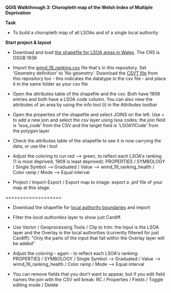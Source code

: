 **QGIS Walkthrough 3: Choropleth map of the Welsh Index of Multiple Deprivation**

**Task**

- To build a choropleth map of all LSOAs and of a single local authority

**Start project & layout**

- Download and load [the shapefile for LSOA areas in Wales](https://datamap.gov.wales/layers/appdata-ons:lsoa_wales_2011). The CRS is OSGB 1936

- Import the [wimd_19_ranking.csv](https://raw.githubusercontent.com/aodhanlutetiae/QGIS/main/wimd_19_ranking.csv) file that's in this repository. Set 'Geometry definition' to 'No geometry'. Download the [CSVT file](https://github.com/aodhanlutetiae/QGIS/raw/main/wimd_19_ranking.csvt) from this repository too - this indicates the datatype in the csv file - and place it in the same folder as your csv file

- Open the attributes table of the shapefile and the csv. Both have 1909 entries and both have a LSOA code column. You can also view the attributes of an area by using the info tool (i) in the Attributes toolbar

- Open the properties of the shapefile and select JOINS on the left. Use + to add a new join and select the csv layer using lsoa codes: the join field is 'lsoa_code' from the CSV and the target field is 'LSOA11Code' from the polygon layer

- Check the attributes table of the shapefile to see it is now carrying the data, or use the i tool

- Adjust the coloring to run red --> green, to reflect each LSOA's ranking (1 is most deprived, 1909 is least deprived): PROPERTIES / SYMBOLOGY / Single Symbol --> Graduated / Value --> wimd_19_ranking_health / Color ramp / Mode --> Equal interval

- Project / Import-Export / Export map to image: export a .pnf file of your map at this stage.

===================

- Download the shapefile for [local authority boundaries](https://datamap.gov.wales/layergroups/inspire-wg:LocalAuthorities) and import

- Filter the *local authorities* layer to show just Cardiff. 

- Use Vector / Geoprocessing Tools / Clip to trim: the Input is the LSOA layer and the Overlay is the local authorities (currently filtered for just Cardiff): "Only the parts of the input that fall within the Overlay layer will be added"

- Adjust the coloring - again - to reflect each LSOA's ranking: PROPERTIES / SYMBOLOGY / Single Symbol --> Graduated / Value --> wimd_19_ranking_health / Color ramp / Mode --> Equal interval

- You can remove fields that you don't want to appear, but if you edit field names the join with the CSV will break: RC / Properties / Fields / Toggle editing mode / Delete
